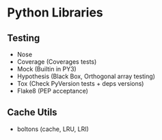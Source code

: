 # Python Libraries

## Testing

* Nose
* Coverage (Coverages tests)
* Mock (Builtin in PY3)
* Hypothesis (Black Box, Orthogonal array testing)
* Tox (Check PyVersion tests + deps versions)
* Flake8 (PEP acceptance)

## Cache Utils

* boltons (cache, LRU, LRI)